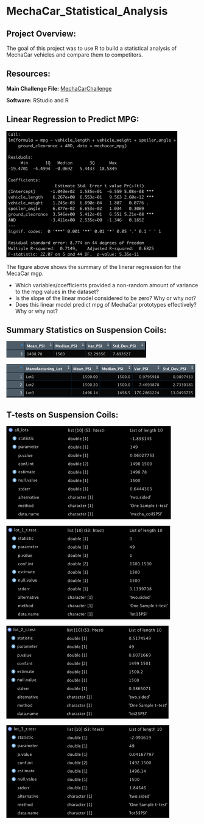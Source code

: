 # MechaCar_Statistical_Analysis

## Project Overview:

The goal of this project was to use R to build a statistical analysis of MechaCar vehicles and compare them to competitors.

## Resources:

**Main Challenge File:** [MechaCarChallenge](https://github.com/matthubb17/MechaCar_Statistical_Analysis/blob/main/MechaCarChallenge.RScript.R)

**Software:** RStudio and R


## Linear Regression to Predict MPG:

![Deliverable 1](https://github.com/matthubb17/MechaCar_Statistical_Analysis/blob/main/Module%2015_Deliverable%201.png)

The figure above shows the summary of the linerar regression for the MecaCar mgp.

*	Which variables/coefficients provided a non-random amount of variance to the mpg values in the dataset?
*	Is the slope of the linear model considered to be zero? Why or why not?
*	Does this linear model predict mpg of MechaCar prototypes effectively? Why or why not?


## Summary Statistics on Suspension Coils:
![Deliverable 2.1](https://github.com/matthubb17/MechaCar_Statistical_Analysis/blob/main/Module%2015_Deliverable%202.1.png)

![Deliverable 2.2](https://github.com/matthubb17/MechaCar_Statistical_Analysis/blob/main/Module%2015_Deliverable%202.2.png)


## T-tests on Suspension Coils:
![Deliverable 3.1](https://github.com/matthubb17/MechaCar_Statistical_Analysis/blob/main/Module%2015_Deliverable%203.1.png)

![Deliverable 3.2](https://github.com/matthubb17/MechaCar_Statistical_Analysis/blob/main/Module%2015_Deliverable%203.2.png)

![Deliverable 3.3](https://github.com/matthubb17/MechaCar_Statistical_Analysis/blob/main/Module%2015_Deliverable%203.3.png)

![Deliverable 3.4](https://github.com/matthubb17/MechaCar_Statistical_Analysis/blob/main/Module%2015_Deliverable%203.4.png)
